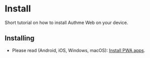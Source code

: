 # Install

Short tutorial on how to install Authme Web on your device.

## Installing

-   Please read (Android, iOS, Windows, macOS): [Install PWA apps](https://mobilesyrup.com/2020/05/24/how-install-progressive-web-app-pwa-android-ios-pc-mac/).
